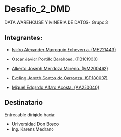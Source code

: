 # Desafio_2_DMD

DATA WAREHOUSE Y MINERIA DE DATOS- Grupo 3

## Integrantes:

- [Isidro Alexander Marroquin Echeverria. (ME221443)](https://github.com/marroquin9953)

- [Oscar Javier Portillo Barahona. (PB161930)](https://github.com/marroquin9953)

- [Alberto Joseph Mendoza Moreno. (MM200462) ](https://github.com/marroquin9953)

- [Eveling Janeth Santos de Carranza. (SP130097)](https://github.com/marroquin9953)

- [Miguel Edgardo Alfaro Acosta. (AA230040)](https://github.com/marroquin9953)

## Destinatario

Entregable dirigido hacia:

- Universidad Don Bosco
- Ing. Karens Medrano
